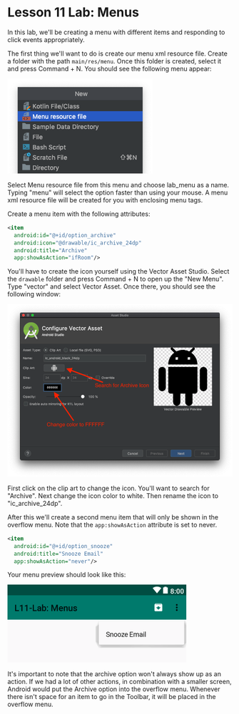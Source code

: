 # Lesson 11 Lab: Menus

In this lab, we'll be creating a menu with different items and responding to click events 
appropriately.

The first thing we'll want to do is create our menu xml resource file. Create a folder with the path
`main/res/menu`. Once this folder is created, select it and press Command + N. You should see the 
following menu appear:

![new_menu]

Select Menu resource file from this menu and choose lab_menu as a name. Typing "menu" will select 
the option faster than using your mouse. A menu xml resource file will be created for you with 
enclosing menu tags. 

Create a menu item with the following attributes:

```xml
<item
  android:id="@+id/option_archive"
  android:icon="@drawable/ic_archive_24dp"
  android:title="Archive"
  app:showAsAction="ifRoom"/>
```

You'll have to create the icon yourself using the Vector Asset Studio. Select the `drawable` folder 
and press Command + N to open up the "New Menu". Type "vector" and select Vector Asset. Once there,
you should see the following window:

![create_vector_asset]

First click on the clip art to change the icon. You'll want to search for "Archive". Next change the 
icon color to white. Then rename the icon to "ic_archive_24dp".

After this we'll create a second menu item that will only be shown in the overflow menu. Note that 
the `app:showAsAction` attribute is set to never. 

```xml
<item
  android:id="@+id/option_snooze"
  android:title="Snooze Email"
  app:showAsAction="never"/>
```

Your menu preview should look like this:

![lab_menu]

It's important to note that the archive option won't always show up as an action. If we had a lot of 
other actions, in combination with a smaller screen, Android would put the Archive option into the 
overflow menu. Whenever there isn't space for an item to go in the Toolbar, it will be placed in the 
overflow menu.


[new_menu]: new_menu.png "New Menu"
[create_vector_asset]: vector_asset_studio.png "Create Vector Asset"
[lab_menu]: lab_menu.png "Menu Preview"